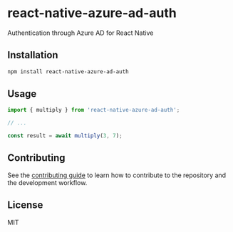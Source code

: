 # react-native-azure-ad-auth

Authentication through Azure AD for React Native

## Installation

```sh
npm install react-native-azure-ad-auth
```

## Usage

```js
import { multiply } from 'react-native-azure-ad-auth';

// ...

const result = await multiply(3, 7);
```

## Contributing

See the [contributing guide](CONTRIBUTING.md) to learn how to contribute to the repository and the development workflow.

## License

MIT
